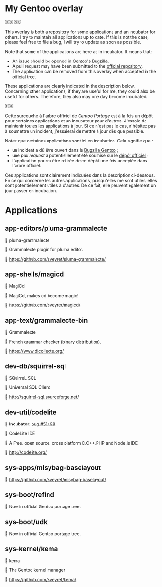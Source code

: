 # My Gentoo overlay

:us: :gb:

This overlay is both a repository for some applications and an incubator for others. I try to maintain all applications up to date. If this is not the case, please feel free to file a bug, I will try to update as soon as possible.

Note that some of the applications are here as in incubator. It means that:

* An issue should be opened in [Gentoo's Bugzilla](https://bugs.gentoo.org/).
* A pull request may have been submitted to the [official repository](https://github.com/gentoo/gentoo).
* The application can be removed from this overlay when accepted in the official tree.

These applications are clearly indicated in the description below. Concerning other applications, if they are useful for me, they could also be useful for others. Therefore, they also may one day become incubated.

:fr:

Cette surcouche à l'arbre officiel de _Gentoo Portage_ est à la fois un dépôt pour certaines applications et un incubateur pour d'autres. J'essaie de maintenir toutes les applications à jour. Si ce n'est pas le cas, n'hésitez pas à soumettre un incident, j'essaierai de mettre à jour dès que possible.

Notez que certaines applications sont ici en incubation. Cela signifie que :

* un incident a dû être ouvert dans le [Bugzilla Gentoo](https://bugs.gentoo.org/) ;
* une _pull request_ a potentiellement été soumise sur le [dépôt officiel](https://github.com/gentoo/gentoo) ;
* l'application pourra être retirée de ce dépôt une fois acceptée dans l'arbre officiel.

Ces applications sont clairement indiquées dans la description ci-dessous. En ce qui concerne les autres applications, puisqu'elles me sont utiles, elles sont potentiellement utiles à d'autres. De ce fait, elle peuvent également un jour passer en incubation.

# Applications

## app-editors/pluma-grammalecte

:ticket: pluma-grammalecte

:speech_balloon: Grammalecte plugin for pluma editor.

:link: https://github.com/sveyret/pluma-grammalecte/

## app-shells/magicd

:ticket: MagiCd

:speech_balloon: MagiCd, makes cd become magic!

:link: https://github.com/sveyret/magicd/

## app-text/grammalecte-bin

:ticket: Grammalecte

:speech_balloon: French grammar checker (binary distribution).

:link: https://www.dicollecte.org/

## dev-db/squirrel-sql

:ticket: SQuirreL SQL

:speech_balloon: Universal SQL Client

:link: http://squirrel-sql.sourceforge.net/

## dev-util/codelite

:construction_worker: **Incubator**: [bug #51498](https://bugs.gentoo.org/show_bug.cgi?id=551498)

:ticket: CodeLite IDE

:speech_balloon: A Free, open source, cross platform C,C++,PHP and Node.js IDE

:link: http://codelite.org/

## sys-apps/misybag-baselayout

:link: https://github.com/sveyret/misybag-baselayout/

## sys-boot/refind

:feet: Now in official Gentoo portage tree.

## sys-boot/udk

:feet: Now in official Gentoo portage tree.

## sys-kernel/kema

:ticket: kema

:speech_balloon: The Gentoo kernel manager

:link: https://github.com/sveyret/kema/

